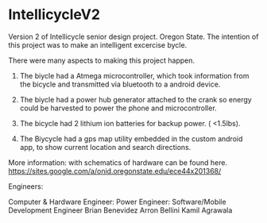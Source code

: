 IntellicycleV2
==============

Version 2 of Intellicycle senior design project. Oregon State. 
The intention of this project was to make an intelligent excercise bycle.

There were many aspects to making this project happen.

1. The biycle had a Atmega microcontroller, which took information from the bicycle and transmitted via bluetooth to a android device.

2. The biycle had a power hub generator attached to the crank so energy could be harvested to power the phone and microcontroller.

3. The bicycle had 2 lithium ion batteries for backup power. ( <1.5lbs).

4. The Biycycle had a gps map utility embedded in the custom android app, to show current location and search directions.

More information: with schematics of hardware can be found here. 
https://sites.google.com/a/onid.oregonstate.edu/ece44x201368/



Engineers:

Computer & Hardware Engineer:           Power Engineer:                   Software/Mobile Development Engineer
Brian Benevidez                         Arron Bellini                     Kamil Agrawala
